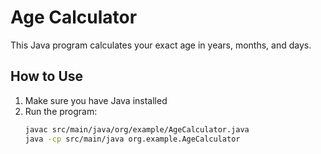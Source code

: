 # Age Calculator

This Java program calculates your exact age in years, months, and days.

## How to Use

1. Make sure you have Java installed
2. Run the program:
   ```bash
   javac src/main/java/org/example/AgeCalculator.java
   java -cp src/main/java org.example.AgeCalculator
